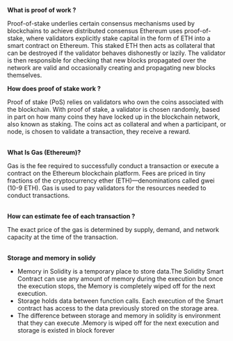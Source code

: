 <strong>What is proof of work ?</strong>
<br>

<p>Proof-of-stake underlies certain consensus mechanisms used by blockchains to achieve distributed consensus
Ethereum uses proof-of-stake, where validators explicitly stake capital in the form of ETH into a smart contract on Ethereum. This staked ETH then acts as collateral that can be destroyed if the validator behaves dishonestly or lazily. The validator is then responsible for checking that new blocks propagated over the network are valid and occasionally creating and propagating new blocks themselves.</p>
<strong>How does proof of stake work ?</strong>
<br>
<p>Proof of stake (PoS) relies on validators who own the coins associated with the blockchain. With proof of stake, a validator is chosen randomly, based in part on how many coins they have locked up in the blockchain network, also known as staking. The coins act as collateral and when a participant, or node, is chosen to validate a transaction, they receive a reward.</p>
<br>
<strong>What Is Gas (Ethereum)?</strong>
<br>
<p>
Gas is the fee required to successfully conduct a transaction or execute a contract on the Ethereum blockchain platform. Fees are priced in tiny fractions of the cryptocurrency ether (ETH)—denominations called gwei (10-9 ETH). Gas is used to pay validators for the resources needed to conduct transactions.
</p>
<br>
<strong>How can estimate fee of each transaction ? </strong>
<br>
<p>The exact price of the gas is determined by supply, demand, and network capacity at the time of the transaction.</p>
<br>
<strong>Storage and memory in solidy  </strong>
<br>
<ul>
<li>Memory in Solidity is a temporary place to store data.The Solidity Smart Contract can use any amount of memory during the execution but once the execution stops, the Memory is completely wiped off for the next execution.</li>
<li>
Storage holds data between function calls. Each execution of the Smart contract has access to the data previously stored on the storage area.
</li>
<li>The difference between storage and memory in solidity is environment that they can execute .Memory is wiped off for the next execution and storage is existed in block forever</li>
</ul>
<br>
